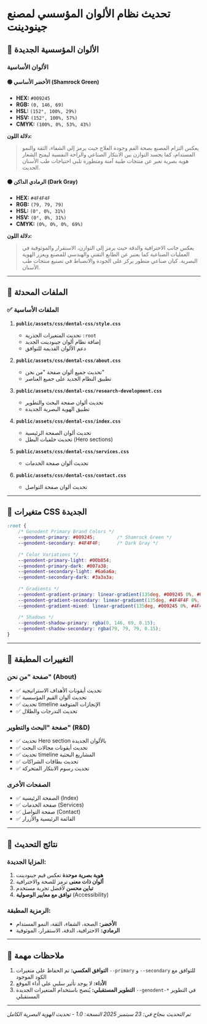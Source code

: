 # تحديث نظام الألوان المؤسسي لمصنع جينودينت

## 🎨 الألوان المؤسسية الجديدة

### الألوان الأساسية

#### 🟢 **الأخضر الأساسي (Shamrock Green)**
- **HEX:** `#009245`
- **RGB:** `(0, 146, 69)`
- **HSL:** `(152°, 100%, 29%)`
- **HSV:** `(152°, 100%, 57%)`
- **CMYK:** `(100%, 0%, 53%, 43%)`

**دلالة اللون:**
> يعكس التزام المصنع بصحة الفم وجودة العلاج حيث يرمز إلى الشفاء، الثقة والنمو المستدام، كما يجسد التوازن بين الابتكار الصناعي والراحة النفسية ليمنح الشعار هوية بصرية تعبر عن منتجات طبية آمنة ومتطورة تلبي احتياجات طب الأسنان الحديث.

#### ⚫ **الرمادي الداكن (Dark Gray)**
- **HEX:** `#4F4F4F`
- **RGB:** `(79, 79, 79)`
- **HSL:** `(0°, 0%, 31%)`
- **HSV:** `(0°, 0%, 31%)`
- **CMYK:** `(0%, 0%, 0%, 69%)`

**دلالة اللون:**
> يعكس جانب الاحترافية والدقة حيث يرمز إلى التوازن، الاستقرار والموثوقية في العمليات الصناعية كما يعتبر عن الطابع التقني والهندسي للمصنع ويعزز الهوية البصرية. كيان صناعي متطور يركز على الجودة والانضباط في تصنيع منتجات طب الأسنان.

---

## 📁 الملفات المحدثة

### ✅ **الملفات الأساسية**
1. **`public/assets/css/dental-css/style.css`**
   - تحديث المتغيرات الجذرية `:root`
   - إضافة نظام ألوان جينودينت الجديد
   - دعم الألوان القديمة للتوافق

2. **`public/assets/css/dental-css/about.css`**
   - تحديث جميع ألوان صفحة "من نحن"
   - تطبيق النظام الجديد على جميع العناصر

3. **`public/assets/css/dental-css/research-development.css`**
   - تحديث ألوان صفحة البحث والتطوير
   - تطبيق الهوية البصرية الجديدة

4. **`public/assets/css/dental-css/index.css`**
   - تحديث ألوان الصفحة الرئيسية
   - تحديث خلفيات البطل (Hero sections)

5. **`public/assets/css/dental-css/services.css`**
   - تحديث ألوان صفحة الخدمات

6. **`public/assets/css/dental-css/contact.css`**
   - تحديث ألوان صفحة التواصل

---

## 🔧 متغيرات CSS الجديدة

```css
:root {
    /* Genodent Primary Brand Colors */
    --genodent-primary: #009245;        /* Shamrock Green */
    --genodent-secondary: #4F4F4F;      /* Dark Gray */
    
    /* Color Variations */
    --genodent-primary-light: #00b854;
    --genodent-primary-dark: #007a38;
    --genodent-secondary-light: #6a6a6a;
    --genodent-secondary-dark: #3a3a3a;
    
    /* Gradients */
    --genodent-gradient-primary: linear-gradient(135deg, #009245 0%, #00b854 100%);
    --genodent-gradient-secondary: linear-gradient(135deg, #4F4F4F 0%, #6a6a6a 100%);
    --genodent-gradient-mixed: linear-gradient(135deg, #009245 0%, #4F4F4F 100%);
    
    /* Shadows */
    --genodent-shadow-primary: rgba(0, 146, 69, 0.15);
    --genodent-shadow-secondary: rgba(79, 79, 79, 0.15);
}
```

---

## 🎯 التغييرات المطبقة

### **صفحة "من نحن" (About)**
- ✅ تحديث أيقونات الأهداف الاستراتيجية
- ✅ تحديث ألوان القيم المؤسسية  
- ✅ تحديث timeline الإنجازات المتوقعة
- ✅ تحديث التدرجات والظلال

### **صفحة "البحث والتطوير" (R&D)**
- ✅ تحديث Hero section بالألوان الجديدة
- ✅ تحديث أيقونات مجالات البحث
- ✅ تحديث timeline المشاريع البحثية
- ✅ تحديث بطاقات الشراكات
- ✅ تحديث رسوم الابتكار المتحركة

### **الصفحات الأخرى**
- ✅ الصفحة الرئيسية (Index)
- ✅ صفحة الخدمات (Services)
- ✅ صفحة التواصل (Contact)
- ✅ القائمة الرئيسية والأزرار

---

## 🌈 نتائج التحديث

### **المزايا الجديدة:**
1. **هوية بصرية موحدة** تعكس قيم جينودينت
2. **ألوان ذات معنى** ترمز للصحة والاحترافية
3. **تباين محسن** لأفضل تجربة مستخدم
4. **توافق مع معايير الوصولية** (Accessibility)

### **الرمزية المطبقة:**
- **الأخضر:** الصحة، الشفاء، الثقة، النمو المستدام
- **الرمادي:** الاحترافية، الدقة، الاستقرار، الموثوقية

---

## 📝 ملاحظات مهمة

1. **التوافق العكسي:** تم الحفاظ على متغيرات `--primary` و `--secondary` للتوافق مع الكود الموجود
2. **الأداء:** لا يوجد تأثير سلبي على أداء الموقع
3. **التطوير المستقبلي:** يُنصح باستخدام المتغيرات الجديدة `--genodent-*` في التطوير المستقبلي

---

*تم التحديث بنجاح في: 23 سبتمبر 2025*
*النسخة: 1.0 - تحديث الهوية البصرية الكامل*

